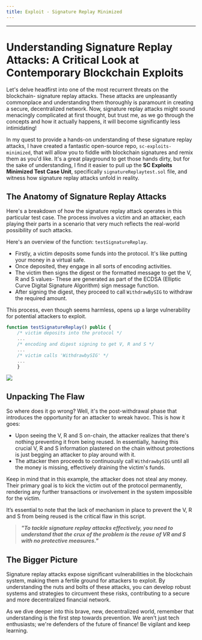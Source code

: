 ```yaml
---
title: Exploit - Signature Replay Minimized
---
```




---

# Understanding Signature Replay Attacks: A Critical Look at Contemporary Blockchain Exploits

Let's delve headfirst into one of the most recurrent threats on the blockchain- signature replay attacks. These attacks are unpleasantly commonplace and understanding them thoroughly is paramount in creating a secure, decentralized network. Now, signature replay attacks might sound menacingly complicated at first thought, but trust me, as we go through the concepts and how it actually happens, it will become significantly less intimidating!

In my quest to provide a hands-on understanding of these signature replay attacks, I have created a fantastic open-source repo, `sc-exploits-minimized`, that will allow you to fiddle with blockchain signatures and remix them as you'd like. It's a great playground to get those hands dirty, but for the sake of understanding, I find it easier to pull up the **SC Exploits Minimized Test Case Unit**, specifically `signatureReplaytest.sol` file, and witness how signature replay attacks unfold in reality.

## The Anatomy of Signature Replay Attacks

Here's a breakdown of how the signature replay attack operates in this particular test case. The process involves a victim and an attacker, each playing their parts in a scenario that very much reflects the real-world possibility of such attacks.

Here's an overview of the function: `testSignatureReplay`.

- Firstly, a victim deposits some funds into the protocol. It's like putting your money in a virtual safe.
- Once deposited, they engage in all sorts of encoding activities.
- The victim then signs the digest or the formatted message to get the V, R and S values- These are generated as part of the ECDSA (Elliptic Curve Digital Signature Algorithm) sign message function.
- After signing the digest, they proceed to call `WithdrawBySIG` to withdraw the required amount.

This process, even though seems harmless, opens up a large vulnerability for potential attackers to exploit.

```js
function testSignatureReplay() public {
    /* victim deposits into the protocol */
    ...
    /* encoding and digest signing to get V, R and S */
    ...
    /* victim calls 'WithdrawbySIG' */
    ...
    }
```

![](https://cdn.videotap.com/FIMkVw05x2zEDqU0YEm8-42.24.png)

## Unpacking The Flaw

So where does it go wrong? Well, it's the post-withdrawal phase that introduces the opportunity for an attacker to wreak havoc. This is how it goes:

- Upon seeing the V, R and S on-chain, the attacker realizes that there's nothing preventing it from being reused. In essentially, having this crucial V, R and S information plastered on the chain without protections is just begging an attacker to play around with it.
- The attacker then proceeds to continuously call `WithdrawbySIG` until all the money is missing, effectively draining the victim's funds.

Keep in mind that in this example, the attacker does not steal any money. Their primary goal is to kick the victim out of the protocol permanently, rendering any further transactions or involvement in the system impossible for the victim.

It’s essential to note that the lack of mechanism in place to prevent the V, R and S from being reused is the critical flaw in this script.

> **_"To tackle signature replay attacks effectively, you need to understand that the crux of the problem is the reuse of VR and S with no protective measures."_**

## The Bigger Picture

Signature replay attacks expose significant vulnerabilities in the blockchain system, making them a fertile ground for attackers to exploit. By understanding the nuts and bolts of these attacks, you can develop robust systems and strategies to circumvent these risks, contributing to a secure and more decentralized financial network.

As we dive deeper into this brave, new, decentralized world, remember that understanding is the first step towards prevention. We aren't just tech enthusiasts; we're defenders of the future of finance! Be vigilant and keep learning.
